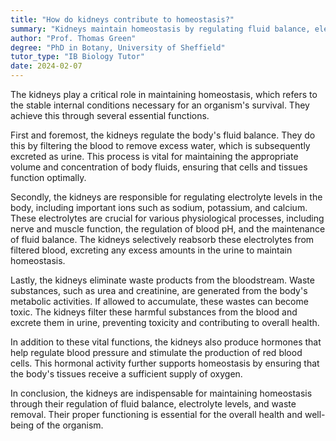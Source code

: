 ```yaml
---
title: "How do kidneys contribute to homeostasis?"
summary: "Kidneys maintain homeostasis by regulating fluid balance, electrolyte levels, and eliminating waste products from the blood."
author: "Prof. Thomas Green"
degree: "PhD in Botany, University of Sheffield"
tutor_type: "IB Biology Tutor"
date: 2024-02-07
---
```


The kidneys play a critical role in maintaining homeostasis, which refers to the stable internal conditions necessary for an organism's survival. They achieve this through several essential functions.

First and foremost, the kidneys regulate the body's fluid balance. They do this by filtering the blood to remove excess water, which is subsequently excreted as urine. This process is vital for maintaining the appropriate volume and concentration of body fluids, ensuring that cells and tissues function optimally.

Secondly, the kidneys are responsible for regulating electrolyte levels in the body, including important ions such as sodium, potassium, and calcium. These electrolytes are crucial for various physiological processes, including nerve and muscle function, the regulation of blood pH, and the maintenance of fluid balance. The kidneys selectively reabsorb these electrolytes from filtered blood, excreting any excess amounts in the urine to maintain homeostasis.

Lastly, the kidneys eliminate waste products from the bloodstream. Waste substances, such as urea and creatinine, are generated from the body's metabolic activities. If allowed to accumulate, these wastes can become toxic. The kidneys filter these harmful substances from the blood and excrete them in urine, preventing toxicity and contributing to overall health.

In addition to these vital functions, the kidneys also produce hormones that help regulate blood pressure and stimulate the production of red blood cells. This hormonal activity further supports homeostasis by ensuring that the body's tissues receive a sufficient supply of oxygen.

In conclusion, the kidneys are indispensable for maintaining homeostasis through their regulation of fluid balance, electrolyte levels, and waste removal. Their proper functioning is essential for the overall health and well-being of the organism.
    